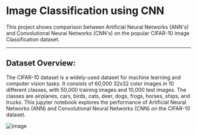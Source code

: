 # Image Classification using CNN

This project shows comparison between Artificial Neural Networks (ANN's) and Convolutional Neural Networks (CNN's) on the popular CIFAR-10 Image Classification dataset.

----
## Dataset Overview:
The CIFAR-10 dataset is a widely-used dataset for machine learning and computer vision tasks. It consists of 60,000 32x32 color images in 10 different classes, with 50,000 training images and 10,000 test images. The classes are airplanes, cars, birds, cats, deer, dogs, frogs, horses, ships, and trucks. This jupyter notebook explores the performance of Artificial Neural Networks (ANN) and Convolutional Neural Networks (CNN) on the CIFAR-10 dataset.

![image](https://github.com/user-attachments/assets/2ca36dca-a9a7-4d02-a681-5b1eb3bbc429)
